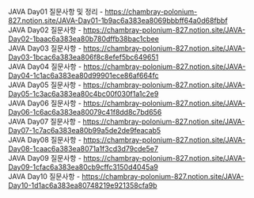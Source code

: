 JAVA Day01 질문사항 및 정리 - https://chambray-polonium-827.notion.site/JAVA-Day01-1b9ac6a383ea8069bbbff64a0d68fbbf <br>
JAVA Day02 질문사항 - https://chambray-polonium-827.notion.site/JAVA-Day02-1baac6a383ea80b780dffb38bac1cbee <br>
JAVA Day03 질문사항 - https://chambray-polonium-827.notion.site/JAVA-Day03-1bcac6a383ea806f8c8efef5bc649651 <br>
JAVA Day04 질문사항 - https://chambray-polonium-827.notion.site/JAVA-Day04-1c1ac6a383ea80d99901ece86af664fc <br>
JAVA Day05 질문사항 - https://chambray-polonium-827.notion.site/JAVA-Day05-1c3ac6a383ea80c4bc00f030f1a1c2e9 <br>
JAVA Day06 질문사항 - https://chambray-polonium-827.notion.site/JAVA-Day06-1c6ac6a383ea80079c41f8dd8c7bd656 <br>
JAVA Day07 질문사항 - https://chambray-polonium-827.notion.site/JAVA-Day07-1c7ac6a383ea80b99a5de2de9feacab5 <br>
JAVA Day08 질문사항 - https://chambray-polonium-827.notion.site/JAVA-Day08-1caac6a383ea8071a1f3cd3d79cde5e7 <br>
JAVA Day09 질문사항 - https://chambray-polonium-827.notion.site/JAVA-Day09-1cfac6a383ea80cb9cffc3150d4045a9 <br>
JAVA Day10 질문사항 - https://chambray-polonium-827.notion.site/JAVA-Day10-1d1ac6a383ea80748219e921358cfa9b <br>